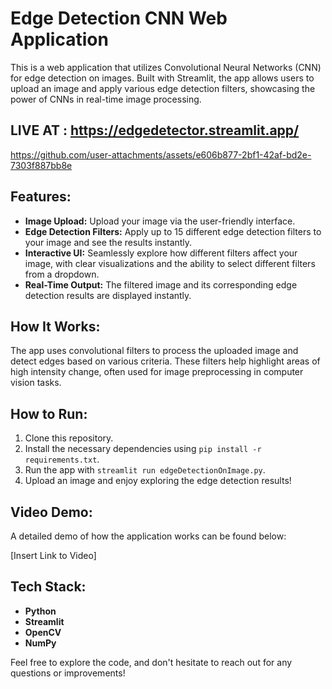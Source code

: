 # Edge Detection CNN Web Application

This is a web application that utilizes Convolutional Neural Networks (CNN) for edge detection on images. Built with Streamlit, the app allows users to upload an image and apply various edge detection filters, showcasing the power of CNNs in real-time image processing.

## LIVE AT : https://edgedetector.streamlit.app/
https://github.com/user-attachments/assets/e606b877-2bf1-42af-bd2e-7303f887bb8e



## Features:
- **Image Upload:** Upload your image via the user-friendly interface.
- **Edge Detection Filters:** Apply up to 15 different edge detection filters to your image and see the results instantly.
- **Interactive UI:** Seamlessly explore how different filters affect your image, with clear visualizations and the ability to select different filters from a dropdown.
- **Real-Time Output:** The filtered image and its corresponding edge detection results are displayed instantly.

## How It Works:
The app uses convolutional filters to process the uploaded image and detect edges based on various criteria. These filters help highlight areas of high intensity change, often used for image preprocessing in computer vision tasks.

## How to Run:
1. Clone this repository.
2. Install the necessary dependencies using `pip install -r requirements.txt`.
3. Run the app with `streamlit run edgeDetectionOnImage.py`.
4. Upload an image and enjoy exploring the edge detection results!

## Video Demo:
A detailed demo of how the application works can be found below:

[Insert Link to Video]

## Tech Stack:
- **Python**
- **Streamlit**
- **OpenCV**
- **NumPy**

Feel free to explore the code, and don't hesitate to reach out for any questions or improvements!
